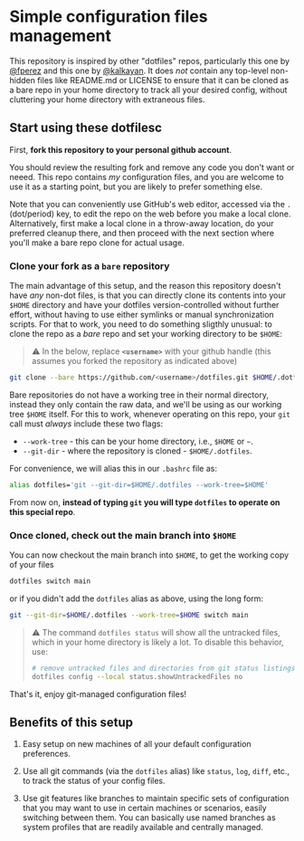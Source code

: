 # Simple configuration files management

This repository is inspired by other "dotfiles" repos, particularly this one by [@fperez](https://github.com/fperez/dotfiles) and this one by [@kalkayan](https://github.com/kalkayan/dotfiles).  It does _not_ contain any top-level non-hidden files like README.md or LICENSE to ensure that it can be cloned as a bare repo in your home directory to track all your desired config, without cluttering your home directory with extraneous files.

## Start using these dotfilesc

First, **fork this repository to your personal github account**.

You should review the resulting fork and remove any code you don't want or neeed. This repo contains _my_ configuration files, and you are welcome to use it as a starting point, but you are likely to prefer something else.

Note that you can conveniently use GitHub's web editor, accessed via the `.` (dot/period) key, to edit the repo on the web before you make a local clone.  Alternatively, first make a local clone in a throw-away location, do your preferred cleanup there, and then proceed with the next section where you'll make a bare repo clone for actual usage.

### Clone your fork as a `bare` repository

The main advantage of this setup, and the reason this repository doesn't have _any_ non-dot files, is that you can directly clone its contents into your `$HOME` directory and have your dotfiles version-controlled without further effort, without having to use either symlinks or manual synchronization scripts. For that to work, you need to do something sligthly unusual: to clone the repo as a _bare_ repo and set your working directory to be `$HOME`:

> :warning: In the below, replace **`<username>`** with your github handle (this assumes you forked the repository as indicated above)

```bash
git clone --bare https://github.com/<username>/dotfiles.git $HOME/.dotfiles
````

Bare repositories do not have a working tree in their normal directory, instead they only contain the raw data, and we'll be using as our working tree `$HOME` itself. For this to work, whenever operating on this repo, your `git` call must _always_ include these two flags:

- `--work-tree` - this can be your home directory, i.e., `$HOME` or `~`.
- `--git-dir` - where the repository is cloned - `$HOME/.dotfiles`.

For convenience, we will alias this in our `.bashrc`  file as:

```bash
alias dotfiles='git --git-dir=$HOME/.dotfiles --work-tree=$HOME'
```

From now on, **instead of typing `git` you will type `dotfiles` to operate on this special repo**.

### Once cloned, check out the main branch into `$HOME`

You can now checkout the main branch into `$HOME`, to get the working copy of your files 

```bash
dotfiles switch main
```

or if you didn't add the `dotfiles` alias as above, using the long form:

```bash
git --git-dir=$HOME/.dotfiles --work-tree=$HOME switch main
```

> :warning: The command `dotfiles status` will show all the untracked files, which in your home directory is likely a lot. To disable this behavior, use:
>
> ```bash 
> # remove untracked files and directories from git status listings
> dotfiles config --local status.showUntrackedFiles no 
> ```

That's it, enjoy git-managed configuration files!


## Benefits of this setup

1. Easy setup on new machines of all your default configuration preferences.

1. Use all git commands (via the `dotfiles` alias) like `status`, `log`, `diff`, etc., to track the status of your config files.

1. Use git features like branches to maintain specific sets of configuration that you may want to use in certain machines or scenarios, easily switching between them.  You can basically use named branches as system profiles that are readily available and centrally managed.
